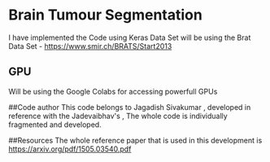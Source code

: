 # Brain Tumour Segmentation

I have implemented the Code using Keras
Data Set will be using the Brat Data Set - https://www.smir.ch/BRATS/Start2013

## GPU
Will be using the Google Colabs for accessing powerfull GPUs

##Code author
This code belongs to Jagadish Sivakumar , developed in reference with the Jadevaibhav's , The whole code is individually fragmented and developed.

##Resources
The whole reference paper that is used in this development is https://arxiv.org/pdf/1505.03540.pdf
